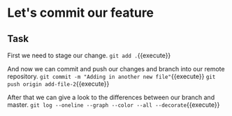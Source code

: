 # Let's commit our feature

## Task

First we need to stage our change.
`git add .`{{execute}}

And now we can commit and push our changes and branch into our remote repository.
`git commit -m "Adding in another new file"`{{execute}}
`git push origin add-file-2`{{execute}}

After that we can give a look to the differences between our branch and master.
`git log --oneline --graph --color --all --decorate`{{execute}}